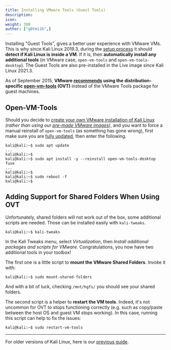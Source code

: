 ```yaml
---
title: Installing VMware Tools (Guest Tools)
description:
icon:
weight: 300
author: ["g0tmi1k",]
---
```


Installing "Guest Tools", gives a better user experience with VMware VMs. This is why since Kali Linux 2019.3, during the [setup process](https://gitlab.com/kalilinux/build-scripts/live-build-config/-/blob/master/simple-cdd/profiles/offline.downloads) it should **detect if Kali Linux is inside a VM**. If it is, then **automatically install any additional tools** (in VMware case, `open-vm-tools` and `open-vm-tools-desktop`). The Guest Tools are also pre-installed in the Live image since Kali Linux 2021.3.

As of September 2015, **VMware [recommends](https://blogs.vmware.com/vsphere/2015/09/open-vm-tools-ovt-the-future-of-vmware-tools-for-linux.html) using the distribution-specific [open-vm-tools](https://packages.debian.org/testing/open-vm-tools) (OVT)** instead of the VMware Tools package for guest machines.


## Open-VM-Tools

Should you decide to [create your own VMware installation of Kali Linux](/docs/virtualization/install-vmware-guest-vm/) _(rather than using our [pre-made VMware images](/get-kali/#kali-virtual-machines))_, and you want to force a manual reinstall of `open-vm-tools` (as something has gone wrong), first make sure you are [fully updated](/docs/general-use/updating-kali/), then enter the following.

```console
kali@kali:~$ sudo apt update
...
kali@kali:~$
kali@kali:~$ sudo apt install -y --reinstall open-vm-tools-desktop fuse
...
kali@kali:~$
kali@kali:~$ sudo reboot -f
kali@kali:~$
```


## Adding Support for Shared Folders When Using OVT

Unfortunately, shared folders will not work out of the box, some additional scripts are needed. Those can be installed easily with `kali-tweaks`.

```console
kali@kali:~$ kali-tweaks
```

In the Kali Tweaks menu, select *Virtualization*, then *Install additional packages and scripts for VMware*. Congratulations, you now have two additional tools in your toolbox!

The first one is a little script to **mount the VMware Shared Folders**. Invoke it with:

```console
kali@kali:~$ sudo mount-shared-folders
```

And with a bit of luck, checking `/mnt/hgfs/` you should see your shared folders.

The second script is a helper to **restart the VM tools**. Indeed, it's not uncommon for OVT to stops functioning correctly (e.g. such as copy/paste between the host OS and guest VM stops working). In this case, running this script can help to fix the issues:

```console
kali@kali:~$ sudo restart-vm-tools
```

- - -

For older versions of Kali Linux, here is our [previous guide](/docs/virtualization/install-vmware-guest-tools-legacy/).
